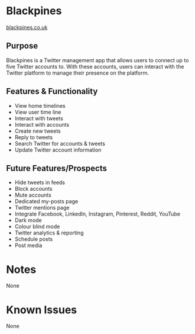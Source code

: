 # Blackpines

[blackpines.co.uk](http://www.blackpines.co.uk/)

## Purpose
Blackpines is a Twitter management app that allows users to connect up to five Twitter accounts to. With these accounts, users can interact with the Twitter platform to manage their presence on the platform.

## Features & Functionality
 - View home timelines
 - View user time line
 - Interact with tweets
 - Interact with accounts
 - Create new tweets
 - Reply to tweets
 - Search Twitter for accounts & tweets
 - Update Twitter account information

## Future Features/Prospects
 - Hide tweets in feeds
 - Block accounts
 - Mute accounts
 - Dedicated my-posts page
 - Twitter mentions page
 - Integrate Facebook, LinkedIn, Instagram, Pinterest, Reddit, YouTube
 - Dark mode
 - Colour blind mode
 - Twitter analytics & reporting
 - Schedule posts
 - Post media
 
 # Notes
 None
 
 # Known Issues
 None
